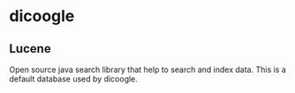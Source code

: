 # dicoogle

## Lucene

Open source java search library that help to search and index data. This is a default database used by dicoogle.
